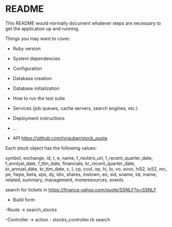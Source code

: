 # README

This README would normally document whatever steps are necessary to get the
application up and running.

Things you may want to cover:

* Ruby version

* System dependencies

* Configuration

* Database creation

* Database initialization

* How to run the test suite

* Services (job queues, cache servers, search engines, etc.)

* Deployment instructions

* ...
* API
https://github.com/tyrauber/stock_quote

Each stock object has the following values:

symbol, exchange, id, t, e, name, f_reuters_url, f_recent_quarter_date, f_annlyal_date, f_ttm_date, financials, kr_recent_quarter_date, kr_annual_date, kr_ttm_date, c, l, cp, ccol, op, hi, lo, vo, avvo, hi52, lo52, mc, pe, fwpe, beta, eps, dy, ldiv, shares, instown, eo, sid, sname, iid, iname, related, summary, management, moreresources, events

search for tickets in https://finance.yahoo.com/quote/SSNLF?p=SSNLF

- Build form

-Route -> search_stocks

-Controller -> action - stocks_controller.rb search